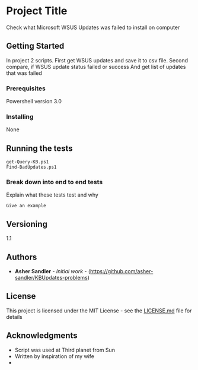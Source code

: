 # Project Title

Check what Microsoft WSUS Updates was failed to install on computer


## Getting Started

In project 2 scripts. First  get  WSUS updates and save it to csv file.
Second compare, if WSUS update status failed or success
And get list of updates that was failed


### Prerequisites

Powershell version 3.0


### Installing

None

## Running the tests

```
get-Query-KB.ps1
Find-BadUpdates.ps1
```

### Break down into end to end tests

Explain what these tests test and why

```
Give an example
```

## Versioning

1.1

## Authors

* **Asher Sandler** - *Initial work* - (https://github.com/asher-sandler/KBUpdates-problems)


## License

This project is licensed under the MIT License - see the [LICENSE.md](LICENSE.md) file for details

## Acknowledgments

* Script was used at Third planet from Sun
* Written  by inspiration of my wife
* 
